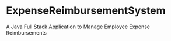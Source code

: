 # ExpenseReimbursementSystem
A Java Full Stack Application to Manage Employee Expense Reimbursements
